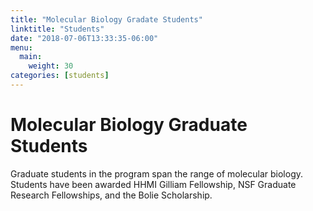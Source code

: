 ```yaml
---
title: "Molecular Biology Gradate Students"
linktitle: "Students"
date: "2018-07-06T13:33:35-06:00"
menu:
  main:
    weight: 30
categories: [students]
---
```


# Molecular Biology Graduate Students

Graduate students in the program span the range of molecular biology. Students have been awarded HHMI Gilliam Fellowship, NSF Graduate Research Fellowships, and the Bolie Scholarship.

